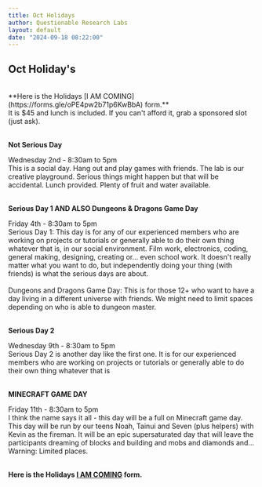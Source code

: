 ```yaml
---
title: Oct Holidays
author: Questionable Research Labs
layout: default
date: "2024-09-18 08:22:00"
---
```




## Oct Holiday's ##
<br>
**Here is the Holidays [I AM COMING](https://forms.gle/oPE4pw2b71p6KwBbA) form.**<br> 
It is $45 and lunch is included. If you can't afford it, grab a sponsored slot (just ask).
<br><br>

<p align="left"><b>Not Serious Day</b></p>
Wednesday 2nd - 8:30am to 5pm<br>
This is a social day. Hang out and play games with friends. The lab is our creative playground. Serious things might happen but that will be accidental. Lunch provided. Plenty of fruit and water available. <br><br>

<p align="left"><b>Serious Day 1 AND ALSO Dungeons & Dragons Game Day</b></p>
Friday 4th - 8:30am to 5pm<br> 
Serious Day 1: This day is for any of our experienced members who are working on projects or tutorials or generally able to do their own thing whatever that is, in our social environment. Film work, electronics, coding, general making, designing, creating or... even school work. It doesn't really matter what you want to do, but independently doing your thing (with friends) is what the serious days are about.<br><br>
Dungeons and Dragons Game Day:  This is for those 12+ who want to have a day living in a different universe with friends. We might need to limit spaces depending on who is able to dungeon master.<br><br>   

<p align="left"><b>Serious Day 2</b></p>
Wednesday 9th - 8:30am to 5pm<br> 
Serious Day 2 is another day like the first one. It is for our experienced members who are working on projects or tutorials or generally able to do their own thing whatever that is<br><br> 

<p align="left"><b>MINECRAFT GAME DAY</b></p>
Friday 11th - 8:30am to 5pm<br> 
I think the name says it all - this day will be a full on Minecraft game day. This day will be run by our teens Noah, Tainui and Seven (plus helpers) with Kevin as the fireman. It will be an epic supersaturated day that will leave the participants dreaming of blocks and building and mobs and diamonds and...<br> 
Warning: Limited places.  <br><br>

 

**Here is the Holidays [I AM COMING](https://forms.gle/oPE4pw2b71p6KwBbA) form.**<br> 


